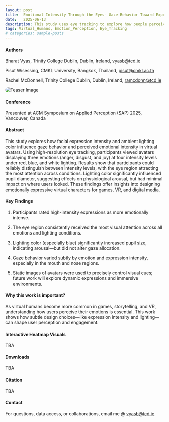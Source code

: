```yaml
---
layout: post
title:  Emotional Intensity Through the Eyes- Gaze Behavior Toward Expressive Virtual Avatars
date:   2025-06-13
description: This study uses eye tracking to explore how people perceive emotional intensity in virtual avatars, revealing the impact of expression strength and ambient light color on gaze and arousal.
tags: Virtual_Humans, Emotion_Perception, Eye_Tracking
# categories: sample-posts
---
```

#### Authors

Bharat Vyas, Trinity College Dublin, Dublin, Ireland, [vyasb@tcd.ie](mailto:vyasb@tcd.ie)

Pisut Wisessing, CMKL University, Bangkok, Thailand, [pisut@cmkl.ac.th](mailto:pisut@cmkl.ac.th)

Rachel McDonnell, Trinity College Dublin, Dublin, Ireland, [ramcdonn@tcd.ie](mailto:ramcdonn@tcd.ie)

<img src="/assets/img/publication_preview/teaser_SAP.png" alt="Teaser Image" style="max-width: 100%; border-radius: 10px;">

#### Conference

Presented at ACM Symposium on Applied Perception (SAP) 2025, Vancouver, Canada

#### Abstract

This study explores how facial expression intensity and ambient lighting color influence gaze behavior and perceived emotional intensity in virtual avatars. Using high-resolution eye tracking, participants viewed avatars displaying three emotions (anger, disgust, and joy) at four intensity levels under red, blue, and white lighting. Results show that participants could reliably distinguish between intensity levels, with the eye region attracting the most attention across conditions. Lighting color significantly influenced pupil diameter, suggesting effects on physiological arousal, but had minimal impact on where users looked. These findings offer insights into designing emotionally expressive virtual characters for games, VR, and digital media.

#### Key Findings

1. Participants rated high-intensity expressions as more emotionally intense.

2. The eye region consistently received the most visual attention across all emotions and lighting conditions.

3. Lighting color (especially blue) significantly increased pupil size, indicating arousal—but did not alter gaze allocation.

4. Gaze behavior varied subtly by emotion and expression intensity, especially in the mouth and nose regions.

5. Static images of avatars were used to precisely control visual cues; future work will explore dynamic expressions and immersive environments.

#### Why this work is important?

As virtual humans become more common in games, storytelling, and VR, understanding how users perceive their emotions is essential. This work shows how subtle design choices—like expression intensity and lighting—can shape user perception and engagement.

#### Interactive Heatmap Visuals
TBA

#### Downloads
TBA

#### Citation
TBA

<!-- [View PDF] [DOI Link] [BibTeX] -->

#### Contact
For questions, data access, or collaborations, email me @ [vyasb@tcd.ie](mailto:vyasb@tcd.ie)